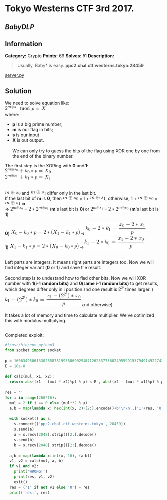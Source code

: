 # __Tokyo Westerns CTF 3rd 2017.__ 
## _BabyDLP_

## Information
**Category:** Crypto
**Points:** 69
**Solves:** 91
**Description:** 
> Usually, Baby* is easy. **ppc2.chal.ctf.westerns.tokyo:28459**

[server.py](./server.py)


## Solution

We need to solve equation like: <br/>
![equation](./images/1.png)
<br />
where:<br />
- __p__ is a big prime number; <br/>
- __m__ is our flag in bits; <br/>
- __s__ is our input <br/>
- __X__ is out output. <br/><br/>
We can only try to guess the bits of the flag using XOR one by one from the end of the binary number.<br />

The first step is the XORing with __0__ and __1__: <br/>
![equation](./images/2.png)<br/>
![equation](./images/3.png) <br/><br/>

![equation](./images/4.png) and 
![equation](./images/5.png) differ only in the last bit. <br/>
If the last bit of __m__ is __0__, then ![equation](./images/6.png) = 1 + ![equation](./images/7.png), otherwise, 1 + ![equation](./images/8.png) = ![equation](./images/9.png) => <br/>
 => ![equation](./images/10.png) = ![equation](./images/11.png) (__m__'s last bit is __0__) or ![equation](./images/12.png) = ![equation](./images/13.png) (__m__'s last bit is __1__) <br/><br/>
__0__)
![equation](./images/14.png) => ![equation](./images/15.png) <br/>
__1__)
![equation](./images/16.png) => ![equation](./images/17.png) <br/><br/>

Left parts are integers. It means right parts are integers too. Now we will find integer variant (__0__ or __1__) and save the result. <br/><br/>
Second step is to undestand how to find other bits. Now we will XOR number with __1(i-1 random bits)__ and __0(same i-1 random bits)__ to get results, which degrees differ only in i position and one result is ![equation](./images/18.png) times larger. (![equation](./images/19.png) and otherwise)<br/><br/>
It takes a lot of memory and time to calculate multiplier. We've optimized this with modulus multiplying. <br/><br/>

Completed exploit:
```py
#!/usr/bin/env python3
from socket import socket

p = 160634950613302858781995506902938412625377360249559915379491492274326359260806831823821711441204122060415286351711411013883400510041411782176467940678464161205204391247137689678794367049197824119717278923753940984084059450704378828123780678883777306239500480793044460796256306557893061457956479624163771194201
E = 10e-8

def calc(mul, x1, x2):
  return abs((x1 - (mul * x2)%p) % p) < E , abs((x2 - (mul * x1)%p) % p) < E

res = ''
for i in range(260*16):
  mul = 2 if i == 0 else (mul**2 % p)
  a,b = map(lambda x: hex(int(x, 2))[2:].encode()+b'\r\n',('1'+res, '0'+res))
  
  with socket() as s:
    s.connect(('ppc2.chal.ctf.westerns.tokyo', 28459))
    s.send(a)
    a = s.recv(2048).strip()[2:].decode()
    s.send(b)
    b = s.recv(2048).strip()[2:].decode()
    
  a,b = map(lambda x:int(x, 16), (a,b))
  v1, v2 = calc(mul, a, b)
  if v1 and v2:
    print('WRONG!')
    print(res, v1, v2)
    exit()
  res = ('1' if not v1 else '0') + res
  print('res:', res)
```
